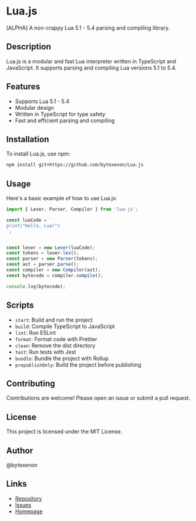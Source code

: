 
# Lua.js

[ALPHA] A non-crappy Lua 5.1 - 5.4 parsing and compiling library.

## Description

Lua.js is a modular and fast Lua interpreter written in TypeScript and JavaScript. It supports parsing and compiling Lua versions 5.1 to 5.4.

## Features

- Supports Lua 5.1 - 5.4
- Modular design
- Written in TypeScript for type safety
- Fast and efficient parsing and compiling

## Installation

To install Lua.js, use npm:

```bash
npm install git+https://github.com/bytexenon/Lua.js
```

## Usage

Here's a basic example of how to use Lua.js:

```typescript
import { Lexer, Parser, Compiler } from 'lua-js';

const luaCode = `
print("Hello, Lua!")
`;


const lexer = new Lexer(luaCode);
const tokens = lexer.lex();
const parser = new Parser(tokens);
const ast = parser.parse();
const compiler = new Compiler(ast);
const bytecode = compiler.compile();

console.log(bytecode);
```

## Scripts

- `start`: Build and run the project
- `build`: Compile TypeScript to JavaScript
- `lint`: Run ESLint
- `format`: Format code with Prettier
- `clean`: Remove the dist directory
- `test`: Run tests with Jest
- `bundle`: Bundle the project with Rollup
- `prepublishOnly`: Build the project before publishing

## Contributing

Contributions are welcome! Please open an issue or submit a pull request.

## License

This project is licensed under the MIT License.

## Author

@bytexenon

## Links

- [Repository](https://github.com/bytexenon/Lua.js)
- [Issues](https://github.com/bytexenon/Lua.js/issues)
- [Homepage](https://github.com/bytexenon/Lua.js#readme)
